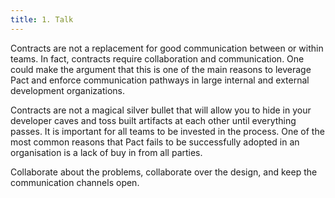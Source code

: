 ```yaml
---
title: 1. Talk
---
```


Contracts are not a replacement for good communication between or within teams. In fact, contracts require collaboration and communication. One could make the argument that this is one of the main reasons to leverage Pact and enforce communication pathways in large internal and external development organizations.

Contracts are not a magical silver bullet that will allow you to hide in your developer caves and toss built artifacts at each other until everything passes. It is important for all teams to be invested in the process. One of the most common reasons that Pact fails to be successfully adopted in an organisation is a lack of buy in from all parties.

Collaborate about the problems, collaborate over the design, and keep the communication channels open.

